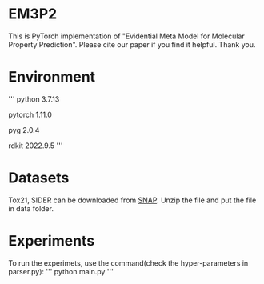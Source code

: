 # EM3P2
This is PyTorch implementation of "Evidential Meta Model for Molecular Property Prediction".
Please cite our paper if you find it helpful. Thank you.

# Environment
'''
python 3.7.13

pytorch 1.11.0

pyg 2.0.4

rdkit 2022.9.5
'''
# Datasets
Tox21, SIDER can be downloaded from [SNAP](https://snap.stanford.edu/gnn-pretrain/data/). Unzip the file and put the file in data folder.
# Experiments
To run the experimets, use the command(check the hyper-parameters in parser.py):
'''
python main.py
'''
